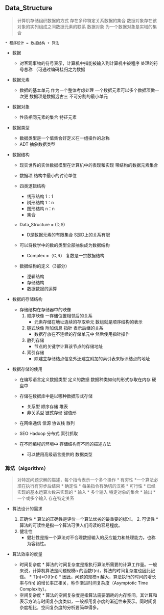 ## Data_Structure

> 计算机存储组织数据的方式 存在多种特定关系数据的集合
	数据对象存在该对象的实列组成之间数据元素的联系
	数据对象 为一个数据对象是实域的集合

	* 程序设计 = 数据结构 + 算法


* 数据
	* 对客观事物的符号表示，计算机中指能被输入到计算机中被程序
	处理的符号总称 （可通过编码桂归之为数据

* 数据元素
	* 数据的基本单元 作为一个整体考虑处理
		一个数据元素可以多个数据项做一次更 数据项是数据远古三
		不可分割的最小单元
* 数据对象
	* 性质相同元素的集合 特征元素
* 数据类型
	* 数据类型是一个值集合好定义在一组操作的总称
	* ADT 抽象数据类型

* 数据结构
	* 现实世界的实体数据模型在计算机中的表现和实现
	带结构的数据元素集合
	* 数据项 结构中最小的讨论单位
	
	* 四类逻辑结构
		* 线形结构 1：1
		* 树形结构 1：n
		* 图形结构 n：n
		* 集合	
	
	* Data_Structure = (D,S)
		* D是数据元素的有限集合 S是D上的关系有限

	* 可以将数学中的数的类型全部抽象成为数据结构
		* Complex =（C,R） 复数是一宗数据结构	

	* 数据结构的定义（3部分）
		* 逻辑结构
		* 存储结构
		* 数据数据的运算

* 数据的存储结构
	* 存储结构在存储器中的映像
		1. 顺序映像 一存储位置相邻后的关系
			* 元素存储在地址连续的存取单元 数组就是顺序结构的表示
		2. 链式映像 附加信息 指针 表示后继的关系
			* 数据存放在不连续的存储单元中 然后使用指针操作
		3. 散列存储 
			* 节点的关键字计算该节点的存储地址
		4. 索引存储
			* 除建立存储结点信息外还建立附加的索引表来标识结点的地址


* 数据存储的使用
	* 在编写语言定义数据类型 定义的数据
		数据种类如何的形式存取在内存 硬盘中
	* 存储在数据库中是以哪种数据形式存储 
		* 关系型   顺序存储 堆表
		* 非关系型 链式存储 键值形
	* 在网络通信 信源 协议栈 散列
	* SEO Hadoop 分布式 索引抓取

	* 在不同编程的环境中 存储结构有不同的描述方法
		* 可以使用高级语言提供的 数据类型

###  算法（algorithm）
> 对特定问题求解的描述，每个指令表示一个多个操作
	* 有穷性
		*一个算法必须在执行有穷步后结束
	 * 确定性
	 	* 每条指令有确切的汉英
	 * 可行性
	 	* 已经实现的基本运算次数来实现的
	* 输入
		* 多个输入 特定对象的集合
	* 输出
		* 一个或多个输入 存在特定关系
		
* 算法设计的需求
	 1. 正确性
			* 算法的正确性是评价一个算法优劣的最重要的标准。
		2. 可读性
			* 算法的可读性是指一个算法可供人们阅读的容易程度。
	3. 健壮性
		* 健壮性是指一个算法对不合理数据输入的反应能力和处理能力，也称为容错性。

* 算法效率的度量
	 * 时间复杂度
			* 算法的时间复杂度是指执行算法所需要的计算工作量。一般来说，计算机算法是问题规模n 的函数f(n)，算法的时间复杂度也因此记做。
					* T(n)=Ο(f(n))
					* 因此，问题的规模n 越大，算法执行的时间的增长率与f(n) 的增长率正相关，称作渐进时间复杂度（Asymptotic Time Complexity）。
	 * 空间复杂度
			* 算法的空间复杂度是指算法需要消耗的内存空间。其计算和表示方法与时间复杂度类似，一般都用复杂度的渐近性来表示。同时间复杂度相比，空间复杂度的分析要简单得多。

